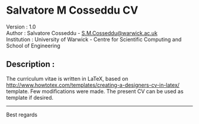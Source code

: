Salvatore M Cosseddu CV 
=====
Version     : 1.0	
Author      : Salvatore Cosseddu - S.M.Cosseddu@warwick.ac.uk                  
Institution : University of Warwick - Centre for Scientific Computing and School of Engineering			  

Description : 
-----------

The curriculum vitae is written in LaTeX, based on
http://www.howtotex.com/templates/creating-a-designers-cv-in-latex/
template. Few modifications were made. The present CV can be used as
template if desired.

----

Best regards
